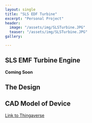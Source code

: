 ```yaml
---
layout: single
title: "SLS EDF Turbine"
excerpt: "Personal Project"
header:
  image: "/assets/img/SLSTurbine.JPG"
  teaser: "/assets/img/SLSTurbine.JPG"
gallery:

---
```


## SLS EMF Turbine Engine

**Coming Soon**


## The Design


## CAD Model of Device

[Link to Thingaverse](https://www.thingiverse.com/thing:3405901)

